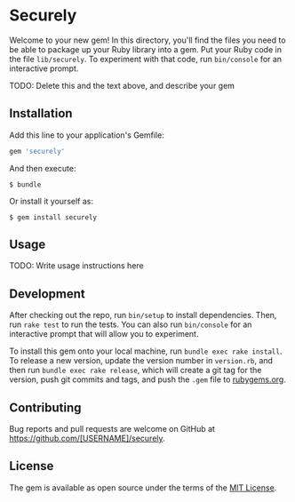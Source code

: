 # Securely

Welcome to your new gem! In this directory, you'll find the files you need to be able to package up your Ruby library into a gem. Put your Ruby code in the file `lib/securely`. To experiment with that code, run `bin/console` for an interactive prompt.

TODO: Delete this and the text above, and describe your gem

## Installation

Add this line to your application's Gemfile:

```ruby
gem 'securely'
```

And then execute:

    $ bundle

Or install it yourself as:

    $ gem install securely

## Usage

TODO: Write usage instructions here

## Development

After checking out the repo, run `bin/setup` to install dependencies. Then, run `rake test` to run the tests. You can also run `bin/console` for an interactive prompt that will allow you to experiment.

To install this gem onto your local machine, run `bundle exec rake install`. To release a new version, update the version number in `version.rb`, and then run `bundle exec rake release`, which will create a git tag for the version, push git commits and tags, and push the `.gem` file to [rubygems.org](https://rubygems.org).

## Contributing

Bug reports and pull requests are welcome on GitHub at https://github.com/[USERNAME]/securely.


## License

The gem is available as open source under the terms of the [MIT License](http://opensource.org/licenses/MIT).

